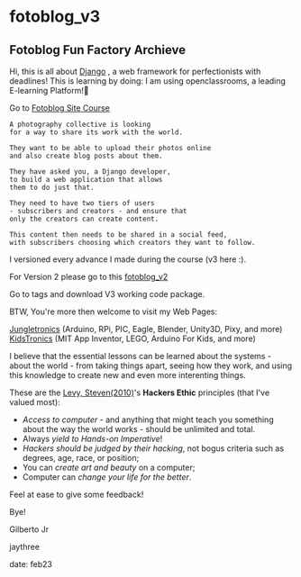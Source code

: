 # fotoblog_v3
## Fotoblog Fun Factory Archieve
Hi, this is all about [Django](https://www.djangoproject.com/) , a web framework for perfectionists with deadlines!
This is learning by doing: I am using openclassrooms, a leading E-learning Platform!:rocket:

Go to 
[Fotoblog Site Course](https://openclassrooms.com/en/courses/7107341-intermediate-django/)
```
A photography collective is looking 
for a way to share its work with the world. 

They want to be able to upload their photos online 
and also create blog posts about them. 

They have asked you, a Django developer, 
to build a web application that allows 
them to do just that. 

They need to have two tiers of users 
- subscribers and creators - and ensure that 
only the creators can create content. 

This content then needs to be shared in a social feed, 
with subscribers choosing which creators they want to follow.
```

I versioned every advance I made during the course (v3 here :).

For Version 2 please go to this [fotoblog_v2](https://github.com/giljr/fotoblog/)

Go to tags and download V3 working code package.

BTW, You're more then welcome to visit my Web Pages: 

 [Jungletronics](https://medium.com/jungletronics) (Arduino, RPi, PIC, Eagle, Blender, Unity3D, Pixy, and more) 
 [KidsTronics](https://medium.com/kidstronics) (MIT App Inventor, LEGO, Arduino For Kids, and more)
 
 I believe that the essential lessons can be learned about the systems - about the world - 
from taking things apart, seeing how they work, and using this knowledge to create new and even more interenting things.

These are the [Levy, Steven(2010)](https://www.amazon.com/Hackers-Computer-Revolution-Steven-Levy/dp/1449388396)'s **Hackers Ethic** principles (that I've valued most):
* *Access to computer* - and anything that might teach you something about the way the world works - should be unlimited and total.
* Always *yield to Hands-on Imperative*!
* *Hackers should be judged by their hacking*, not bogus criteria such as degrees, age, race, or position;
* You can *create art and beauty* on a computer;
* Computer can *change your life for the better*.

Feel at ease to give some feedback!

Bye!

Gilberto Jr

jaythree

date: feb23
